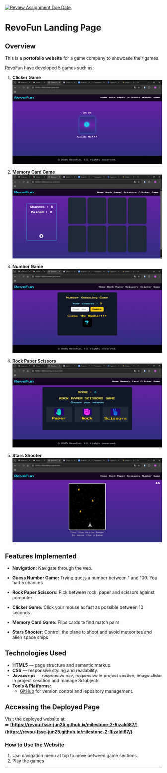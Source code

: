 [![Review Assignment Due Date](https://classroom.github.com/assets/deadline-readme-button-22041afd0340ce965d47ae6ef1cefeee28c7c493a6346c4f15d667ab976d596c.svg)](https://classroom.github.com/a/pUNCiVii)

# RevoFun Landing Page

## Overview

This is a **portofolio website** for a game company to showcase their games.

RevoFun have developed 5 games such as:

1. **Clicker Game**
   ![Clicker Game Section](img/screenshots/clicker_game.png)
2. **Memory Card Game**
   ![Memory Card Game Section](img/screenshots/memory_card.png)
3. **Number Game**
   ![Number Game Section](img/screenshots/Number_Game.png)
4. **Rock Paper Scissors**
   ![Rock Paper Scissors Game Section](img/screenshots/rock_paper_scissors.png)

5. **Stars Shooter**
   ![Stars Shooter Game Section](img/screenshots/stars_shooter.png)

## Features Implemented

- **Navigation:** Navigate through the web.

- **Guess Number Game:** Trying guess a number between 1 and 100. You had 5 chances

- **Rock Paper Scissors:** Pick between rock, paper and scissors against computer

- **Clicker Game:** Click your mouse as fast as possible between 10 seconds

- **Memory Card Game:** Flips cards to find match pairs

- **Stars Shooter:** Controll the plane to shoot and avoid meteorites and alien space ships

## Technologies Used

- **HTML5** — page structure and semantic markup.
- **CSS** — responsive styling and readability.
- **Javascript** — responsive nav, responsive in project section, image slider in project sesction and manage 3d objects
- **Tools & Platforms:**
  - [GitHub](https://github.com/) for version control and repository management.

## Accessing the Deployed Page

Visit the deployed website at:  
➡️ **[https://revou-fsse-jun25.github.io/milestone-2-Rizaldi87/](https://revou-fsse-jun25.github.io/milestone-2-Rizaldi87/)**

### How to Use the Website

1. Use navigation menu at top to move between game sections.
2. Play the games

---
